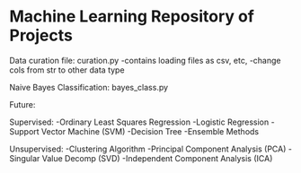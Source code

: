# Machine Learning Repository of Projects

Data curation file:
curation.py
-contains loading files as csv, etc,
-change cols from str to other data type



Naive Bayes Classification:
bayes_class.py


Future:

Supervised:
-Ordinary Least Squares Regression
-Logistic Regression
-Support Vector Machine (SVM)
-Decision Tree
-Ensemble Methods

Unsupervised:
-Clustering Algorithm
-Principal Component Analysis (PCA)
-Singular Value Decomp (SVD)
-Independent Component Analysis (ICA)
